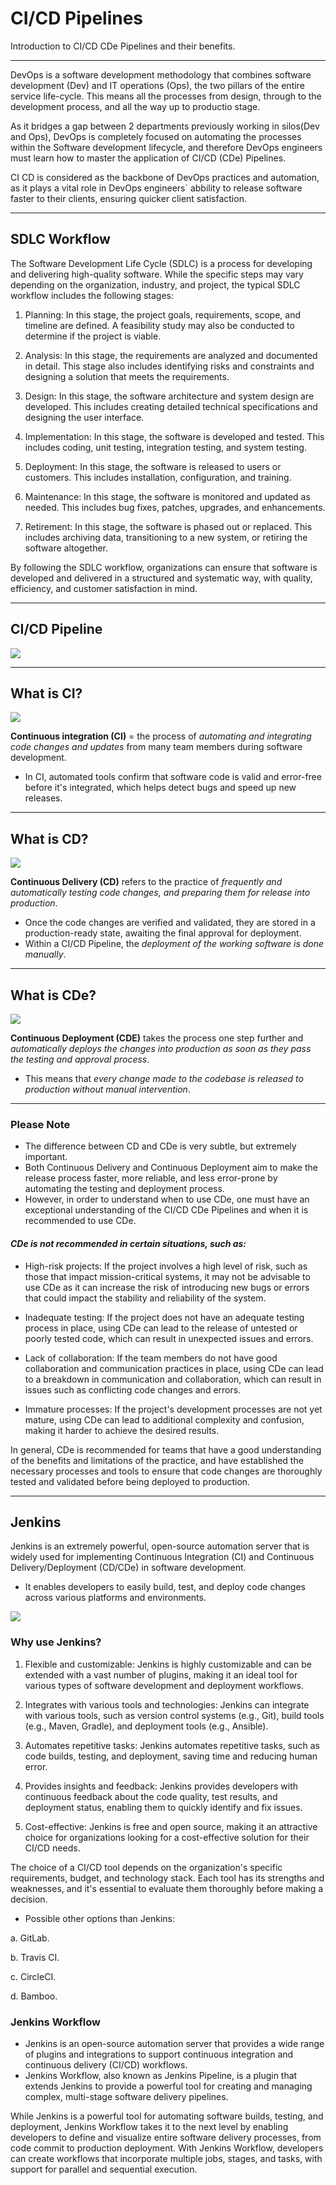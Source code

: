 # CI/CD Pipelines
Introduction to CI/CD CDe Pipelines and their benefits.

---

DevOps is a software development methodology that combines software development (Dev) and IT operations (Ops), the two pillars of the entire service life-cycle. This means all the processes from design, through to the development process, and all the way up to productio stage.

As it bridges a gap between 2 departments previously working in silos(Dev and Ops), DevOps is completely focused on automating the processes within the Software development lifecycle, and therefore DevOps engineers must learn how to master the application of CI/CD (CDe) Pipelines.

CI CD is considered as the backbone of DevOps practices and automation, as it plays a vital role in DevOps engineers` abbility to release software faster to their clients, ensuring quicker client satisfaction.

---

## SDLC Workflow

The Software Development Life Cycle (SDLC) is a process for developing and delivering high-quality software. While the specific steps may vary depending on the organization, industry, and project, the typical SDLC workflow includes the following stages:

1. Planning: In this stage, the project goals, requirements, scope, and timeline are defined. A feasibility study may also be conducted to determine if the project is viable.

2. Analysis: In this stage, the requirements are analyzed and documented in detail. This stage also includes identifying risks and constraints and designing a solution that meets the requirements.

3. Design: In this stage, the software architecture and system design are developed. This includes creating detailed technical specifications and designing the user interface.

4. Implementation: In this stage, the software is developed and tested. This includes coding, unit testing, integration testing, and system testing.

5. Deployment: In this stage, the software is released to users or customers. This includes installation, configuration, and training.

6. Maintenance: In this stage, the software is monitored and updated as needed. This includes bug fixes, patches, upgrades, and enhancements.

7. Retirement: In this stage, the software is phased out or replaced. This includes archiving data, transitioning to a new system, or retiring the software altogether.

By following the SDLC workflow, organizations can ensure that software is developed and delivered in a structured and systematic way, with quality, efficiency, and customer satisfaction in mind.


---

## CI/CD Pipeline

![](images/cicd-pipeline.PNG)

---

## What is CI?

![](images/0_AUo3q0hKivOsw6jU.webp)

**Continuous integration (CI)** = the process of *automating and integrating code changes and updates* from many team members during software development. 
- In CI, automated tools confirm that software code is valid and error-free before it's integrated, which helps detect bugs and speed up new releases.

---

## What is CD?

![](images/CD.webp)

**Continuous Delivery (CD)** refers to the practice of *frequently and automatically testing code changes, and preparing them for release into production*. 
- Once the code changes are verified and validated, they are stored in a production-ready state, awaiting the final approval for deployment.
- Within a CI/CD Pipeline, the *deployment of the working software is done manually*.
---

## What is CDe?

![](images/CDe.webp)

**Continuous Deployment (CDE)** takes the process one step further and *automatically deploys the changes into production as soon as they pass the testing and approval process*. 
- This means that *every change made to the codebase is released to production without manual intervention*.

--- 

### **Please Note**
-  The difference between CD and CDe is very subtle, but extremely important.
- Both Continuous Delivery and Continuous Deployment aim to make the release process faster, more reliable, and less error-prone by automating the testing and deployment process.
- However, in order to understand when to use CDe, one must have an exceptional understanding of the CI/CD CDe Pipelines and when it is recommended to use CDe.


#### ***CDe is not recommended in certain situations, such as:***

- High-risk projects: If the project involves a high level of risk, such as those that impact mission-critical systems, it may not be advisable to use CDe as it can increase the risk of introducing new bugs or errors that could impact the stability and reliability of the system.

- Inadequate testing: If the project does not have an adequate testing process in place, using CDe can lead to the release of untested or poorly tested code, which can result in unexpected issues and errors.

- Lack of collaboration: If the team members do not have good collaboration and communication practices in place, using CDe can lead to a breakdown in communication and collaboration, which can result in issues such as conflicting code changes and errors.

- Immature processes: If the project's development processes are not yet mature, using CDe can lead to additional complexity and confusion, making it harder to achieve the desired results.

In general, CDe is recommended for teams that have a good understanding of the benefits and limitations of the practice, and have established the necessary processes and tools to ensure that code changes are thoroughly tested and validated before being deployed to production. 

---

## Jenkins

Jenkins is an extremely powerful, open-source automation server that is widely used for implementing Continuous Integration (CI) and Continuous Delivery/Deployment (CD/CDe) in software development.
- It enables developers to easily build, test, and deploy code changes across various platforms and environments.

![](images/jenkins-workflow.png)

### Why use Jenkins?

1. Flexible and customizable: Jenkins is highly customizable and can be extended with a vast number of plugins, making it an ideal tool for various types of software development and deployment workflows.

2. Integrates with various tools and technologies: Jenkins can integrate with various tools, such as version control systems (e.g., Git), build tools (e.g., Maven, Gradle), and deployment tools (e.g., Ansible).

3. Automates repetitive tasks: Jenkins automates repetitive tasks, such as code builds, testing, and deployment, saving time and reducing human error.

4. Provides insights and feedback: Jenkins provides developers with continuous feedback about the code quality, test results, and deployment status, enabling them to quickly identify and fix issues.

5. Cost-effective: Jenkins is free and open source, making it an attractive choice for organizations looking for a cost-effective solution for their CI/CD needs.


The choice of a CI/CD tool depends on the organization's specific requirements, budget, and technology stack. Each tool has its strengths and weaknesses, and it's essential to evaluate them thoroughly before making a decision.

- Possible other options than Jenkins: 

a. GitLab.

b. Travis CI.

c. CircleCI.

d. Bamboo.

### Jenkins Workflow

- Jenkins is an open-source automation server that provides a wide range of plugins and integrations to support continuous integration and continuous delivery (CI/CD) workflows. 
- Jenkins Workflow, also known as Jenkins Pipeline, is a plugin that extends Jenkins to provide a powerful tool for creating and managing complex, multi-stage software delivery pipelines.

While Jenkins is a powerful tool for automating software builds, testing, and deployment, Jenkins Workflow takes it to the next level by enabling developers to define and visualize entire software delivery processes, from code commit to production deployment. With Jenkins Workflow, developers can create workflows that incorporate multiple jobs, stages, and tasks, with support for parallel and sequential execution.









